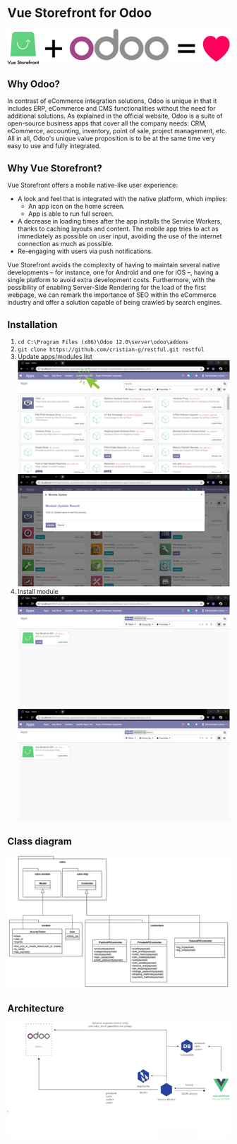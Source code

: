 # Vue Storefront for Odoo
![Logo](docs/vuepress/public/logo.png)

## Why Odoo?
In contrast of eCommerce integration solutions, Odoo is unique in that it includes ERP, eCommerce and CMS functionalities without the need for additional solutions. As explained in the official website, Odoo is a suite of open-source business apps that cover all the company needs: CRM, eCommerce, accounting, inventory, point of sale, project management, etc. All in all, Odoo's unique value proposition is to be at the same time very easy to use and fully integrated.

## Why Vue Storefront?

Vue Storefront offers a mobile native-like user experience:

- A look and feel that is integrated with the native platform, which implies:
  - An app icon on the home screen.
  - App is able to run full screen.
- A decrease in loading times after the app installs the Service Workers, thanks to caching layouts and content. The mobile app tries to act as immediately as possible on user input, avoiding the use of the internet connection as much as possible.
- Re-engaging with users via push notifications.

Vue Storefront avoids the complexity of having to maintain several native developments – for instance, one for Android and one for iOS –, having a single platform to avoid extra development costs. Furthermore, with the possibility of enabling Server-Side Rendering for the load of the first webpage, we can remark the importance of SEO within the eCommerce industry and offer a solution capable of being crawled by search engines.

## Installation
1. `cd C:\Program Files (x86)\Odoo 12.0\server\odoo\addons`
2. `git clone https://github.com/cristian-g/restful.git restful`
3. Update apps/modules list
![List](docs/vuepress/public/list.png)
![Update list](docs/vuepress/public/update_list.png)
4. Install module
![Install](docs/vuepress/public/install.png)
![Installed](docs/vuepress/public/installed.png)
## Class diagram
![Class diagram](docs/vuepress/public/class_diagram.png)
## Architecture
![Architecture](docs/vuepress/public/architecture.png)

